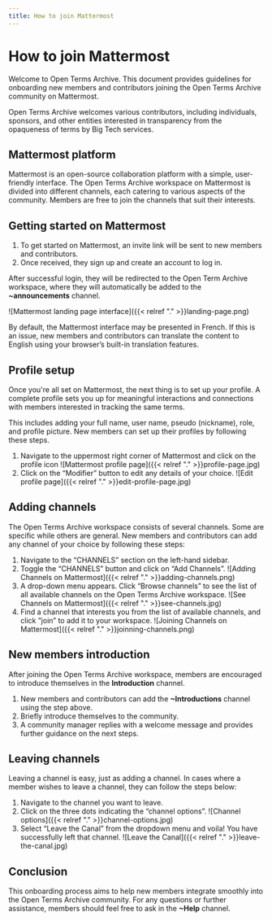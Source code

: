 ```yaml
---
title: How to join Mattermost
---
```


# How to join Mattermost

Welcome to Open Terms Archive. This document provides guidelines for onboarding new members and contributors joining the Open Terms Archive community on Mattermost.

Open Terms Archive welcomes various contributors, including individuals, sponsors, and other entities interested in transparency from the opaqueness of terms by Big Tech services.

## Mattermost platform

Mattermost is an open-source collaboration platform with a simple, user-friendly interface. The Open Terms Archive workspace on Mattermost is divided into different channels, each catering to various aspects of the community. Members are free to join the channels that suit their interests.

## Getting started on Mattermost

1. To get started on Mattermost, an invite link will be sent to new members and contributors.
2. Once received, they sign up and create an account to log in.

After successful login, they will be redirected to the Open Term Archive workspace, where they will automatically be added to the **~announcements** channel.

![Mattermost landing page interface]({{< relref "." >}}landing-page.png)

By default, the Mattermost interface may be presented in French. If this is an issue, new members and contributors can translate the content to English using your browser’s built-in translation features.

## Profile setup

Once you're all set on Mattermost, the next thing is to set up your profile. A complete profile sets you up for meaningful interactions and connections with members interested in tracking the same terms.

This includes adding your full name, user name, pseudo (nickname), role, and profile picture. New members can set up their profiles by following these steps.

1. Navigate to the uppermost right corner of Mattermost and click on the profile icon
   ![Mattermost profile page]({{< relref "." >}}profile-page.jpg)
2. Click on the “Modifier” button to edit any details of your choice.
   ![Edit profile page]({{< relref "." >}}edit-profile-page.jpg)

## Adding channels

The Open Terms Archive workspace consists of several channels. Some are specific while others are general. New members and contributors can add any channel of your choice by following these steps:

1. Navigate to the “CHANNELS” section on the left-hand sidebar.
2. Toggle the “CHANNELS” button and click on “Add Channels”.
   ![Adding Channels on Mattermost]({{< relref "." >}}adding-channels.png)
3. A drop-down menu appears. Click “Browse channels” to see the list of all available channels on the Open Terms Archive workspace.
   ![See Channels on Mattermost]({{< relref "." >}}see-channels.jpg)
4. Find a channel that interests you from the list of available channels, and click ”join” to add it to your workspace.
   ![Joining Channels on Mattermost]({{< relref "." >}}joinning-channels.png)

## New members introduction

After joining the Open Terms Archive workspace, members are encouraged to introduce themselves in the **Introduction** channel.

1. New members and contributors can add the **~Introductions** channel using the step above.
2. Briefly introduce themselves to the community.
3. A community manager replies with a welcome message and provides further guidance on the next steps.

## Leaving channels

Leaving a channel is easy, just as adding a channel. In cases where a member wishes to leave a channel, they can follow the steps below:

1. Navigate to the channel you want to leave.
2. Click on the three dots indicating the “channel options”.
   ![Channel options]({{< relref "." >}}channel-options.jpg)
3. Select “Leave the Canal” from the dropdown menu and voila! You have successfully left that channel.
   ![Leave the Canal]({{< relref "." >}}leave-the-canal.jpg)

## Conclusion

This onboarding process aims to help new members integrate smoothly into the Open Terms Archive community. For any questions or further assistance, members should feel free to ask in the **~Help** channel.
